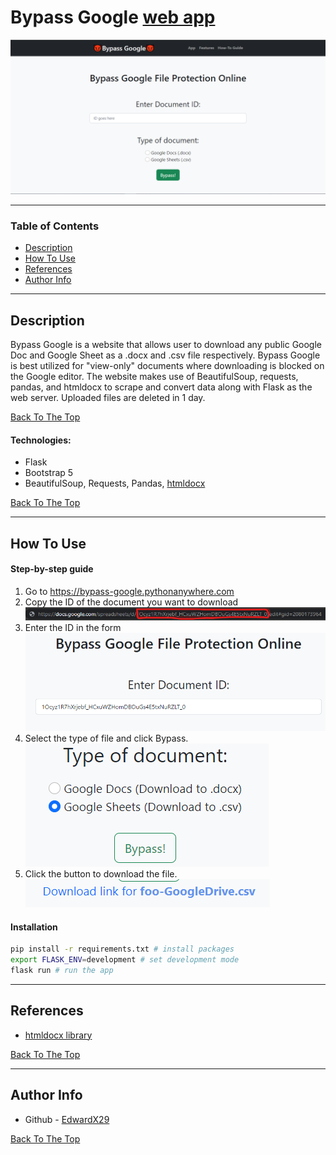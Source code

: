 # Bypass Google [web app](bypass-google.pythonanywhere.com)

![Project Image](https://raw.githubusercontent.com/EdwardX29/bypass-google/main/.github/images/bypassProject.png)

---

### Table of Contents

- [Description](#description)
- [How To Use](#how-to-use)
- [References](#references)
- [Author Info](#author-info)

---

## Description

Bypass Google is a website that allows user to download any public Google Doc and Google Sheet as a .docx and .csv file respectively. Bypass Google is best utilized for "view-only" documents where downloading is blocked on the Google editor. The website makes use of BeautifulSoup, requests, pandas, and htmldocx to scrape and convert data along with Flask as the web server. Uploaded files are deleted in 1 day.

[Back To The Top](#bypass-google-web-app)

#### Technologies:

- Flask
- Bootstrap 5
- BeautifulSoup, Requests, Pandas, [htmldocx](https://pypi.org/project/htmldocx/)

[Back To The Top](#bypass-google-web-app)

---

## How To Use

#### Step-by-step guide
1. Go to https://bypass-google.pythonanywhere.com
2. Copy the ID of the document you want to download
![Step 2 image](https://raw.githubusercontent.com/EdwardX29/bypass-google/main/.github/images/doc-id2.png)
3. Enter the ID in the form
![Step 3 image](https://raw.githubusercontent.com/EdwardX29/bypass-google/main/.github/images/step2.png)
4. Select the type of file and click Bypass.   
![Step 4 image](https://raw.githubusercontent.com/EdwardX29/bypass-google/main/.github/images/step3.png) 
5. Click the button to download the file.   
![Step 5 image](https://raw.githubusercontent.com/EdwardX29/bypass-google/main/.github/images/step4.png) 

#### Installation
```bash
pip install -r requirements.txt # install packages
export FLASK_ENV=development # set development mode
flask run # run the app
```

---
## References
- [htmldocx library](https://pypi.org/project/htmldocx/)

[Back To The Top](#bypass-google-web-app)

---


## Author Info

- Github - [EdwardX29](https://github.com/EdwardX29)

[Back To The Top](#bypass-google-web-app)
